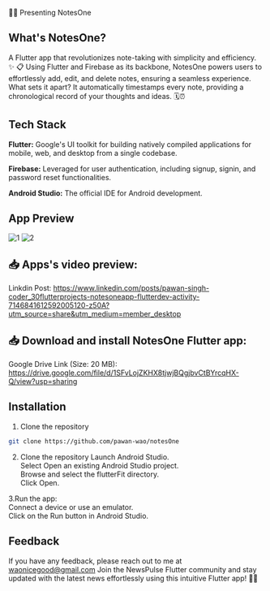 📝🚀 Presenting NotesOne

##  What's NotesOne?
A Flutter app that revolutionizes note-taking with simplicity and efficiency. ✨
📋 Using Flutter and Firebase as its backbone, NotesOne powers users to effortlessly add, edit, and delete notes, ensuring a seamless experience.
What sets it apart? It automatically timestamps every note, providing a chronological record of your thoughts and ideas. 🗓️⏰

## Tech Stack

**Flutter:** Google's UI toolkit for building natively compiled applications for mobile, web, and desktop from a single codebase.

**Firebase:** Leveraged for user authentication, including signup, signin, and password reset functionalities.

**Android Studio:** The official IDE for Android development.

## App Preview
![1](https://github.com/pawan-wao/notesOne/assets/119276655/f5d24e4c-44f5-4b16-b87d-6d7e3358a1f0)
![2](https://github.com/pawan-wao/notesOne/assets/119276655/09ad94b4-7d1d-43fe-835d-4fa11fbbdea5)

## 📥 Apps's video preview:
Linkdin Post: https://www.linkedin.com/posts/pawan-singh-coder_30flutterprojects-notesoneapp-flutterdev-activity-7146841612592005120-z50A?utm_source=share&utm_medium=member_desktop

## 📥 Download and install NotesOne Flutter app:

Google Drive Link (Size: 20 MB): 
https://drive.google.com/file/d/1SFvLojZKHX8tjwjBQgjbvCtBYrcqHX-Q/view?usp=sharing

## Installation

1. Clone the repository

```bash
git clone https://github.com/pawan-wao/notesOne
```
2. Clone the repository
Launch Android Studio.\
Select Open an existing Android Studio project.\
Browse and select the flutterFit directory.\
Click Open.    

3.Run the app:\
Connect a device or use an emulator.\
Click on the Run button in Android Studio.

## Feedback
If you have any feedback, please reach out to me at waonicegood@gmail.com
Join the NewsPulse Flutter community and stay updated with the latest news effortlessly using this intuitive Flutter app! 📰📱
